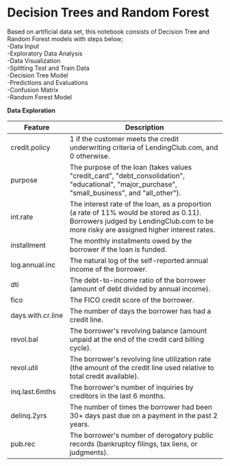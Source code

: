 # Decision Trees and Random Forest
Based on artificial data set, this notebook consists of Decision Tree and Random Forest models 
with steps below;  
            -Data Input  
            -Exploratory Data Analysis  
            -Data Visualization  
            -Splitting Test and Train Data  
            -Decision Tree Model  
            -Predictions and Evaluations  
            -Confusion Matrix  
            -Random Forest Model  
              
            



   
**Data Exploration**  

| Feature |Description |  
| --- | --- |
|credit.policy | 1 if the customer meets the credit underwriting criteria of LendingClub.com, and 0 otherwise.|
|purpose| The purpose of the loan (takes values "credit_card", "debt_consolidation", "educational", "major_purchase", "small_business", and "all_other").|
|int.rate| The interest rate of the loan, as a proportion (a rate of 11% would be stored as 0.11). Borrowers judged by LendingClub.com to be more risky are assigned higher interest rates.|
|installment| The monthly installments owed by the borrower if the loan is funded.|
|log.annual.inc| The natural log of the self-reported annual income of the borrower.|
|dti| The debt-to-income ratio of the borrower (amount of debt divided by annual income).|
|fico| The FICO credit score of the borrower.|
|days.with.cr.line| The number of days the borrower has had a credit line.|
|revol.bal| The borrower's revolving balance (amount unpaid at the end of the credit card billing cycle).|
|revol.util| The borrower's revolving line utilization rate (the amount of the credit line used relative to total credit available).|
|inq.last.6mths| The borrower's number of inquiries by creditors in the last 6 months.|
|delinq.2yrs| The number of times the borrower had been 30+ days past due on a payment in the past 2 years.|
|pub.rec| The borrower's number of derogatory public records (bankruptcy filings, tax liens, or judgments).|